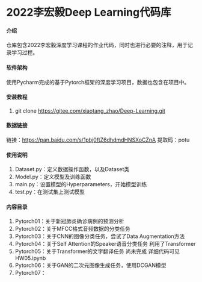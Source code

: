 # 2022李宏毅Deep Learning代码库

#### 介绍
仓库包含2022李宏毅深度学习课程的作业代码，同时也进行必要的注释，用于记录学习过程。



#### 软件架构
使用Pycharm完成的基于Pytorch框架的深度学习项目，数据也包含在项目中。


#### 安装教程

1.  git clone https://gitee.com/xiaotang_zhao/Deep-Learning.git

#### 数据链接

链接：https://pan.baidu.com/s/1pbj0ftZ6dhdmdHNSXoCZnA 
提取码：potu 

#### 使用说明

1.  Dataset.py：定义数据操作函数，以及Dataset类
2.  Model.py：定义模型及训练函数
3.  main.py：设置模型的Hyperparameters，开始模型训练
4.  test.py：在测试集上测试模型

#### 内容目录

1.  Pytorch01：关于新冠肺炎确诊病例的预测分析
2.  Pytorch02：关于MFCC格式音频数据的分类任务
3.  Pytorch03：关于CNN的图像分类任务，尝试了Data Augmentation方法
4.  Pytorch04：关于Self Attention的Speaker语音分类任务 利用了Transformer
5.  Pytorch05：关于Transformer的文字翻译任务 尚未完成 详细代码可见HW05.ipynb
6.  Pytorch06：关于GAN的二次元图像生成任务，使用DCGAN模型
7.  Pytorch07：
